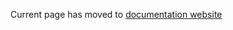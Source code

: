 <!--
  ~ Copyright (c) 2023 Arista Networks, Inc.
  ~ Use of this source code is governed by the Apache License 2.0
  ~ that can be found in the LICENSE file.
  -->

Current page has moved to [documentation website](https://www.avd.sh/en/latest/docs/contributing/)
